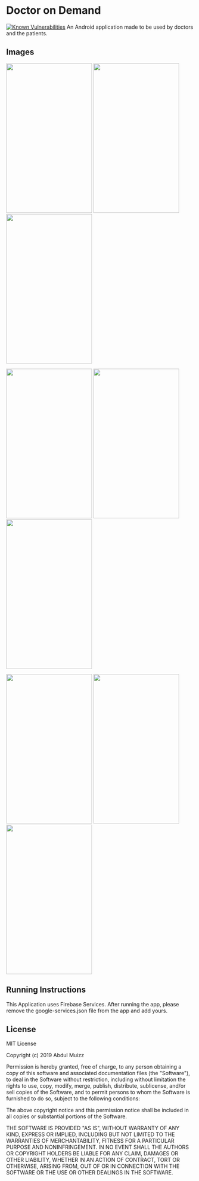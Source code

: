 <h1>Doctor on Demand</h1>
<a href="https://snyk.io/test/github/amuizz20/doctorondemand?targetFile=app/build.gradle"><img src="https://snyk.io/test/github/amuizz20/doctorondemand/badge.svg?targetFile=app/build.gradle" alt="Known Vulnerabilities" data-canonical-src="https://snyk.io/test/github/amuizz20/doctorondemand?targetFile=app/build.gradle" style="max-width:100%;"></a>
An Android application made to be used by doctors and the patients.

<h2>Images</h2>
<p float="left">
<img src="https://user-images.githubusercontent.com/33664562/73770360-1d49c480-479e-11ea-96a0-c7fe5ccb3d85.png"  width="230" height="400" />
<img src="https://user-images.githubusercontent.com/33664562/73770886-0d7eb000-479f-11ea-9476-56fa99218988.png"  width="230" height="400" />
<img src="https://user-images.githubusercontent.com/33664562/73771094-71a17400-479f-11ea-9d42-2443dbfbc2af.png"  width="230" height="400" />

</p>

<p float="left">
<img src="https://user-images.githubusercontent.com/33664562/73771202-b9c09680-479f-11ea-95ca-b39245146ece.png"  width="230" height="400" />
<img src="https://user-images.githubusercontent.com/33664562/73771242-d1981a80-479f-11ea-841f-9c8b548fda7d.png"  width="230" height="400" />
<img src="https://user-images.githubusercontent.com/33664562/73771273-e379bd80-479f-11ea-8035-fad4f6f97606.png"  width="230" height="400" />

</p>

<p float="left">
<img src="https://user-images.githubusercontent.com/33664562/73771315-f8565100-479f-11ea-8098-f4c3cdd0644a.png"  width="230" height="400" />
<img src="https://user-images.githubusercontent.com/33664562/73771352-0ad08a80-47a0-11ea-982e-b06bfeea98b6.png"  width="230" height="400" />
<img src="https://user-images.githubusercontent.com/33664562/73771405-2471d200-47a0-11ea-8f65-3c524023a501.png"  width="230" height="400" />

</p>

<h2>Running Instructions</h2>
This Application uses Firebase Services. After running the app, please remove the google-services.json file from the app and add yours.

<h2>License</h2>
MIT License

Copyright (c) 2019 Abdul Muizz

Permission is hereby granted, free of charge, to any person obtaining a copy
of this software and associated documentation files (the "Software"), to deal
in the Software without restriction, including without limitation the rights
to use, copy, modify, merge, publish, distribute, sublicense, and/or sell
copies of the Software, and to permit persons to whom the Software is
furnished to do so, subject to the following conditions:

The above copyright notice and this permission notice shall be included in all
copies or substantial portions of the Software.

THE SOFTWARE IS PROVIDED "AS IS", WITHOUT WARRANTY OF ANY KIND, EXPRESS OR
IMPLIED, INCLUDING BUT NOT LIMITED TO THE WARRANTIES OF MERCHANTABILITY,
FITNESS FOR A PARTICULAR PURPOSE AND NONINFRINGEMENT. IN NO EVENT SHALL THE
AUTHORS OR COPYRIGHT HOLDERS BE LIABLE FOR ANY CLAIM, DAMAGES OR OTHER
LIABILITY, WHETHER IN AN ACTION OF CONTRACT, TORT OR OTHERWISE, ARISING FROM,
OUT OF OR IN CONNECTION WITH THE SOFTWARE OR THE USE OR OTHER DEALINGS IN THE
SOFTWARE.

